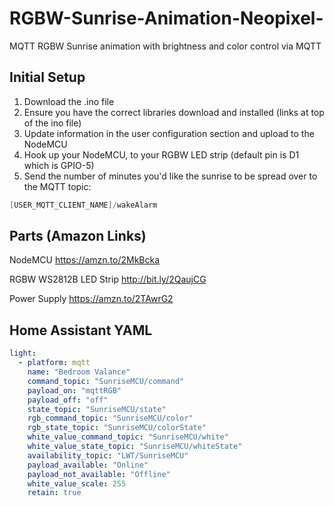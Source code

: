 # RGBW-Sunrise-Animation-Neopixel-
MQTT RGBW Sunrise animation with brightness and color control via MQTT

## Initial Setup

1. Download the .ino file
2. Ensure you have the correct libraries download and installed (links at top of the ino file)
3. Update information in the user configuration section and upload to the NodeMCU
4. Hook up your NodeMCU, to your RGBW LED strip (default pin is D1 which is GPIO-5)
5. Send the number of minutes you'd like the sunrise to be spread over to the MQTT topic:

```c++
[USER_MQTT_CLIENT_NAME]/wakeAlarm
```



## Parts (Amazon Links)

NodeMCU	                	https://amzn.to/2MkBcka


RGBW WS2812B LED Strip	 	http://bit.ly/2QaujCG


Power Supply		          https://amzn.to/2TAwrG2



## Home Assistant YAML

```yaml
light:
  - platform: mqtt
    name: "Bedroom Valance"
    command_topic: "SunriseMCU/command"
    payload_on: "mqttRGB"
    payload_off: "off"
    state_topic: "SunriseMCU/state"
    rgb_command_topic: "SunriseMCU/color"
    rgb_state_topic: "SunriseMCU/colorState"
    white_value_command_topic: "SunriseMCU/white"
    white_value_state_topic: "SunriseMCU/whiteState"
    availability_topic: "LWT/SunriseMCU"
    payload_available: "Online"
    payload_not_available: "Offline"
    white_value_scale: 255
    retain: true
```

